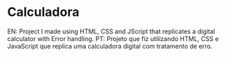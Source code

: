 # Calculadora
EN: Project I made using HTML, CSS and JScript that replicates a digital calculator with Error handling.    PT: Projeto que fiz utilizando HTML, CSS e JavaScript que replica uma calculadora digital com tratamento de erro.

